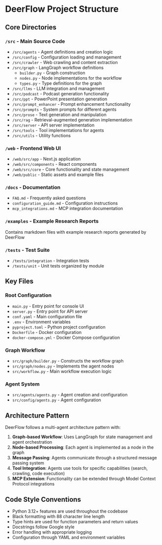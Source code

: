 # DeerFlow Project Structure

## Core Directories

### `/src` - Main Source Code
- `/src/agents` - Agent definitions and creation logic
- `/src/config` - Configuration loading and management
- `/src/crawler` - Web crawling and content extraction
- `/src/graph` - LangGraph workflow definitions
  - `builder.py` - Graph construction
  - `nodes.py` - Node implementations for the workflow
  - `types.py` - Type definitions for the graph
- `/src/llms` - LLM integration and management
- `/src/podcast` - Podcast generation functionality
- `/src/ppt` - PowerPoint presentation generation
- `/src/prompt_enhancer` - Prompt enhancement functionality
- `/src/prompts` - System prompts for different agents
- `/src/prose` - Text generation and manipulation
- `/src/rag` - Retrieval-augmented generation implementation
- `/src/server` - API server implementation
- `/src/tools` - Tool implementations for agents
- `/src/utils` - Utility functions

### `/web` - Frontend Web UI
- `/web/src/app` - Next.js application
- `/web/src/components` - React components
- `/web/src/core` - Core functionality and state management
- `/web/public` - Static assets and example files

### `/docs` - Documentation
- `FAQ.md` - Frequently asked questions
- `configuration_guide.md` - Configuration instructions
- `mcp_integrations.md` - MCP integration documentation

### `/examples` - Example Research Reports
Contains markdown files with example research reports generated by DeerFlow

### `/tests` - Test Suite
- `/tests/integration` - Integration tests
- `/tests/unit` - Unit tests organized by module

## Key Files

### Root Configuration
- `main.py` - Entry point for console UI
- `server.py` - Entry point for API server
- `conf.yaml` - Main configuration file
- `.env` - Environment variables
- `pyproject.toml` - Python project configuration
- `Dockerfile` - Docker configuration
- `docker-compose.yml` - Docker Compose configuration

### Graph Workflow
- `src/graph/builder.py` - Constructs the workflow graph
- `src/graph/nodes.py` - Implements the agent nodes
- `src/workflow.py` - Main workflow execution logic

### Agent System
- `src/agents/agents.py` - Agent creation and configuration
- `src/config/agents.py` - Agent configuration

## Architecture Pattern

DeerFlow follows a multi-agent architecture pattern with:

1. **Graph-based Workflow**: Uses LangGraph for state management and agent orchestration
2. **Node-based Processing**: Each agent is implemented as a node in the graph
3. **Message Passing**: Agents communicate through a structured message passing system
4. **Tool Integration**: Agents use tools for specific capabilities (search, crawling, code execution)
5. **MCP Extension**: Functionality can be extended through Model Context Protocol integrations

## Code Style Conventions

- Python 3.12+ features are used throughout the codebase
- Black formatting with 88 character line length
- Type hints are used for function parameters and return values
- Docstrings follow Google style
- Error handling with appropriate logging
- Configuration through YAML and environment variables